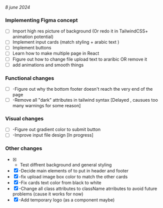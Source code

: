 *8 june 2024*
### Implementing Figma concept
- [ ] Import high res picture of background (Or redo it in TailwindCSS+ animation potential)
- [ ] Implement input cards (match styling + arabic text )
- [ ]  Implement buttons
- [ ] Learn how to make multiple page in React
- [ ] Figure out how to change file upload text to araribic OR remove it
- [ ] add animations and smooth things

### Functional changes
- [ ] -Figure out why the bottom footer doesn't reach the very end of the page
- [ ] -Remove all "dark" attributes in tailwind syntax [Delayed , causues too many warnings for some reason]
### Visual changes
- [ ] -Figure out gradient color to submit button
- [ ] -Improve input file design [In progress]

### Other changes

- [x] - Test diffrent background and general styling 
- [x] -Decide main elements of to put in header and footer
- [x] -fix upload image box color to match the other cards
- [x] -Fix cards text color from black to white
- [x] -Change all class attributes to className atrributes to avoid future problems (cause it works for now)
- [x] -Add temporary logo (as a component maybe)
